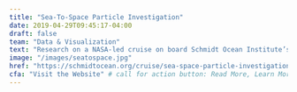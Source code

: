 ```yaml
---
title: "Sea-To-Space Particle Investigation"
date: 2019-04-29T09:45:17-04:00
draft: false
team: "Data & Visualization"
text: "Research on a NASA-led cruise on board Schmidt Ocean Institute’s R/V Falkor."
image: "/images/seatospace.jpg"
href: "https://schmidtocean.org/cruise/sea-space-particle-investigation/"
cfa: "Visit the Website" # call for action button: Read More, Learn More, Launch the App, More on Github...
---
```

